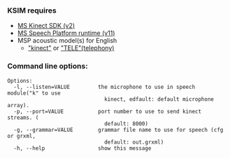 ### KSIM requires 
* [MS Kinect SDK (v2)](https://www.microsoft.com/en-us/download/details.aspx?id=44561)
* [MS Speech Platform runtime (v11)](https://www.microsoft.com/en-us/download/details.aspx?id=27225)
* MSP acoustic model(s) for English 
    * ["kinect"](https://www.microsoft.com/en-us/download/details.aspx?id=34809) or ["TELE"(telephony)](https://www.microsoft.com/en-us/download/details.aspx?id=27224) 

### Command line options: 
```
Options:
  -l, --listen=VALUE         the microphone to use in speech module("k" to use
                               kinect, edfault: default microphone array).
  -p, --port=VALUE           port number to use to send kinect streams. (
                               default: 8000)
  -g, --grammar=VALUE        grammar file name to use for speech (cfg or grxml,
                               default: out.grxml)
  -h, --help                 show this message
```
